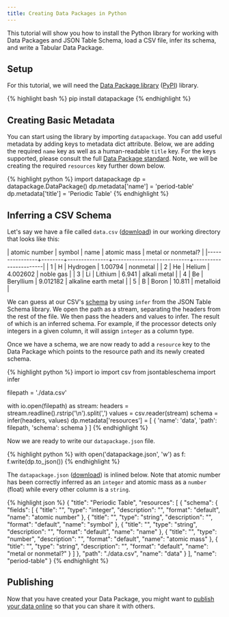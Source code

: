 ```yaml
---
title: Creating Data Packages in Python
---
```


This tutorial will show you how to install the Python library for
working with Data Packages and JSON Table Schema, load a CSV file,
infer its schema, and write a Tabular Data Package.

## Setup 

For this tutorial, we will need the
[Data Package library](https://github.com/frictionlessdata/datapackage-py)
([PyPI](https://pypi.python.org/pypi/datapackage)) library.

{% highlight bash %}
pip install datapackage
{% endhighlight %}

## Creating Basic Metadata

You can start using the library by importing `datapackage`.  You can
add useful metadata by adding keys to metadata dict attribute.  Below,
we are adding the required `name` key as well as a human-readable
`title` key.  For the keys supported, please consult the full
[Data Package standard](http://dataprotocols.org/data-packages/#metadata).
Note, we will be creating the required `resources` key further down
below.

{% highlight python %}
import datapackage
dp = datapackage.DataPackage()
dp.metadata['name'] = 'period-table'
dp.metadata['title'] = 'Periodic Table'
{% endhighlight %}

## Inferring a CSV Schema 

Let's say we have a file called `data.csv`
([download](/example-datasets/periodic-table/data.csv)) in our working
directory that looks like this:

|  atomic number | symbol | name          | atomic mass | metal or nonmetal?    |
|----------------+--------+---------------+----------------------------+-----------------------|
|  1             | H      | Hydrogen      | 1.00794                 | nonmetal              |
|  2             | He     | Helium        | 4.002602                | noble gas             |
|  3             | Li     | Lithium       | 6.941                   | alkali metal          |
|  4             | Be     | Beryllium     | 9.012182                | alkaline earth metal  |
|  5             | B      | Boron         | 10.811                  | metalloid             |

We can guess at our CSV's [schema](/guides/json-table-schema/) by
using `infer` from the JSON Table Schema library.  We open the path as
a stream, separating the headers from the rest of the file.  We then
pass the headers and values to infer.  The result of which is an
inferred schema.  For example, if the processor detects only integers
in a given column, it will assign `integer` as a column type.

Once we have a schema, we are now ready to add a `resource` key to the
Data Package which points to the resource path and its newly created
schema.

{% highlight python %}
import io
import csv
from jsontableschema import infer

filepath = './data.csv'

with io.open(filepath) as stream:
    headers = stream.readline().rstrip('\n').split(',')
    values = csv.reader(stream)
    schema = infer(headers, values)
    dp.metadata['resources'] = [
        {
            'name': 'data',
            'path': filepath,
            'schema': schema
        }
    ]
{% endhighlight %}

Now we are ready to write our `datapackage.json` file.

{% highlight python %}
with open('datapackage.json', 'w') as f:
  f.write(dp.to_json())
{% endhighlight %}

The `datapackage.json`
([download](/example-datasets/periodic-table/datapackage.json)) is
inlined below.  Note that atomic number has been correctly inferred as
an `integer` and atomic mass as a `number` (float) while every other
column is a `string`.

{% highlight json %}
{
  "title": "Periodic Table",
  "resources": [
    {
      "schema": {
        "fields": [
          {
            "title": "",
            "type": "integer",
            "description": "",
            "format": "default",
            "name": "atomic number"
          },
          {
            "title": "",
            "type": "string",
            "description": "",
            "format": "default",
            "name": "symbol"
          },
          {
            "title": "",
            "type": "string",
            "description": "",
            "format": "default",
            "name": "name"
          },
          {
            "title": "",
            "type": "number",
            "description": "",
            "format": "default",
            "name": "atomic mass"
          },
          {
            "title": "",
            "type": "string",
            "description": "",
            "format": "default",
            "name": "metal or nonmetal?"
          }
        ]
      },
      "path": "./data.csv",
      "name": "data"
    }
  ],
  "name": "period-table"
}
{% endhighlight %}

## Publishing

Now that you have created your Data Package, you might want to
[publish your data online](/guides/publish/online/) so that you can
share it with others.
